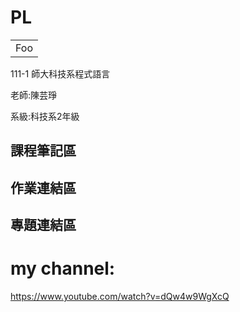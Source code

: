 # PL

<table>
    <tr>
        <td>Foo</td>
    </tr>
</table>

111-1 師大科技系程式語言

老師:陳芸琤

系級:科技系2年級

## 課程筆記區

## 作業連結區

## 專題連結區

# my channel:
https://www.youtube.com/watch?v=dQw4w9WgXcQ

